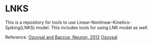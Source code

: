 # LNKS
This is a repository for tools to use Linear-Nonlinear-Kinetics-Spiking(LNKS) model. This includes tools for using LNK model as well.

Reference: [Ozuysal and Baccus, Neuron, 2012](http://www.sciencedirect.com/science/article/pii/S0896627312000797)
<a href="http://www.sciencedirect.com/science/article/pii/S0896627312000797" target="_blank">Ozuysal</a>
